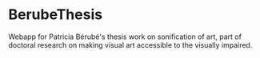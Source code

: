 # BerubeThesis
Webapp for Patricia Bérubé's thesis work on sonification of art, part of doctoral research on making visual art accessible to the visually impaired. 
